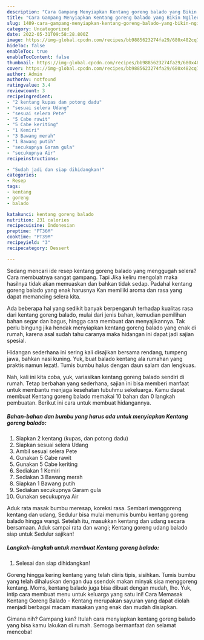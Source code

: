 ```yaml
---
description: "Cara Gampang Menyiapkan Kentang goreng balado yang Bikin Ngiler, Buat Buka Puasa Lezat"
title: "Cara Gampang Menyiapkan Kentang goreng balado yang Bikin Ngiler, Buat Buka Puasa Lezat"
slug: 1409-cara-gampang-menyiapkan-kentang-goreng-balado-yang-bikin-ngiler-buat-buka-puasa-lezat
category: Uncategorized
date: 2022-05-31T09:58:28.800Z
image: https://img-global.cpcdn.com/recipes/bb9885623274fa29/680x482cq70/kentang-goreng-balado-foto-resep-utama.jpg
hideToc: false
enableToc: true
enableTocContent: false
thumbnail: https://img-global.cpcdn.com/recipes/bb9885623274fa29/680x482cq70/kentang-goreng-balado-foto-resep-utama.jpg
cover: https://img-global.cpcdn.com/recipes/bb9885623274fa29/680x482cq70/kentang-goreng-balado-foto-resep-utama.jpg
author: Admin
authorAv: notfound
ratingvalue: 3.4
reviewcount: 3
recipeingredient:
- "2 kentang kupas dan potong dadu"
- "sesuai selera Udang"
- "sesuai selera Pete"
- "5 Cabe rawit"
- "5 Cabe keriting"
- "1 Kemiri"
- "3 Bawang merah"
- "1 Bawang putih"
- "secukupnya Garam gula"
- "secukupnya Air"
recipeinstructions:

- "Sudah jadi dan siap dihidangkan!"
categories:
- Resep
tags:
- kentang
- goreng
- balado

katakunci: kentang goreng balado 
nutrition: 231 calories
recipecuisine: Indonesian
preptime: "PT36M"
cooktime: "PT39M"
recipeyield: "3"
recipecategory: Dessert

---
```



Sedang mencari ide resep kentang goreng balado yang menggugah selera? Cara membuatnya sangat gampang. Tapi Jika keliru mengolah maka hasilnya tidak akan memuaskan dan bahkan tidak sedap. Padahal kentang goreng balado yang enak harusnya Kan memiliki aroma dan rasa yang dapat memancing selera kita.


Ada beberapa hal yang sedikit banyak berpengaruh terhadap kualitas rasa dari kentang goreng balado, mulai dari jenis bahan, kemudian pemilihan bahan segar dan bagus, hingga cara membuat dan menyajikannya. Tak perlu bingung jika hendak menyiapkan kentang goreng balado yang enak di rumah, karena asal sudah tahu caranya maka hidangan ini dapat jadi sajian spesial.

Hidangan sederhana ini sering kali disajikan bersama rendang, tumpeng jawa, bahkan nasi kuning. Yuk, buat balado kentang ala rumahan yang praktis namun lezat!. Tumis bumbu halus dengan daun salam dan lengkuas.


Nah, kali ini kita coba, yuk, variasikan kentang goreng balado sendiri di rumah. Tetap berbahan yang sederhana, sajian ini bisa memberi manfaat untuk membantu menjaga kesehatan tubuhmu sekeluarga. Kamu dapat membuat Kentang goreng balado memakai 10 bahan dan 0 langkah pembuatan. Berikut ini cara untuk membuat hidangannya.

<!--inarticleads1-->

##### Bahan-bahan dan bumbu yang harus ada untuk menyiapkan Kentang goreng balado:

1. Siapkan 2 kentang (kupas, dan potong dadu)
1. Siapkan sesuai selera Udang
1. Ambil sesuai selera Pete
1. Gunakan 5 Cabe rawit
1. Gunakan 5 Cabe keriting
1. Sediakan 1 Kemiri
1. Sediakan 3 Bawang merah
1. Siapkan 1 Bawang putih
1. Sediakan secukupnya Garam gula
1. Gunakan secukupnya Air


Aduk rata masak bumbu meresap, koreksi rasa. Sembari menggoreng kentang dan udang, Sedulur bisa mulai menumis bumbu kentang goreng balado hingga wangi. Setelah itu, masukkan kentang dan udang secara bersamaan. Aduk sampai rata dan wangi; Kentang goreng udang balado siap untuk Sedulur sajikan! 

<!--inarticleads2-->

##### Langkah-langkah untuk membuat Kentang goreng balado:


1. Selesai dan siap dihidangkan!

Goreng hingga kering kentang yang telah diiris tipis, sisihkan. Tumis bumbu yang telah dihaluskan dengan dua ssendok makan minyak sisa menggoreng kentang. Moms, kentang balado juga bisa dibuat dengan mudah, lho. Yuk, intip cara membuat menu untuk keluarga yang satu ini! Cara Memasak Kentang Goreng Balado - Kentang merupakan sayuran yang dapat diolah menjadi berbagai macam masakan yang enak dan mudah disiapkan. 

Gimana nih? Gampang kan? Itulah cara menyiapkan kentang goreng balado yang bisa kamu lakukan di rumah. Semoga bermanfaat dan selamat mencoba!
